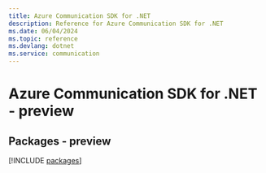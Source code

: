 ```yaml
---
title: Azure Communication SDK for .NET
description: Reference for Azure Communication SDK for .NET
ms.date: 06/04/2024
ms.topic: reference
ms.devlang: dotnet
ms.service: communication
---
```

# Azure Communication SDK for .NET - preview
## Packages - preview
[!INCLUDE [packages](communication-index.md)]